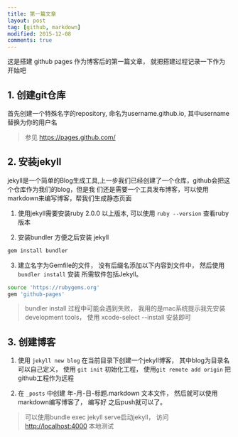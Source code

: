 ```yaml
---
title: 第一篇文章
layout: post
tag: [github, markdown]
modified: 2015-12-08
comments: true
---
```


这是搭建 github pages 作为博客后的第一篇文章， 就把搭建过程记录一下作为开始吧

## 1. 创建git仓库

首先创建一个特殊名字的repository, 命名为username.github.io, 其中username替换为你的用户名

> 参见 <https://pages.github.com/>

## 2. 安装jekyll

jekyll是一个简单的Blog生成工具,上一步我们已经创建了一个仓库，github会把这个仓库作为我们的blog，但是我
们还是需要一个工具发布博客，可以使用markdown来编写博客，帮我们生成静态页面

1. 使用jekyll需要安装ruby 2.0.0 以上版本, 可以使用 `ruby --version` 查看ruby版本

2. 安装bundler 方便之后安装 jekyll

~~~ bash
gem install bundler
~~~

3. 建立名字为Gemfile的文件， 没有后缀名添加以下内容到文件中， 然后使用 `bundler install` 安装
   所需软件包括Jekyll。

~~~bash
source 'https://rubygems.org'
gem 'github-pages'
~~~

> bundler install 过程中可能会遇到失败， 我用的是mac系统提示我先安装development tools， 使用
> xcode-select --install 安装即可
    
## 3. 创建博客

1. 使用 ` jekyll new blog ` 在当前目录下创建一个jekyll博客， 其中blog为目录名可以自己定义， 使用
   `git init` 初始化工程， 使用`git remote add origin` 把github工程作为远程

2. 在 `_posts` 中创建 年-月-日-标题.markdown 文本文件， 然后就可以使用markdown编写博客了， 编写好
   之后push就可以了。

> 可以使用bundle exec jekyll serve启动jekyll， 访问 <http://localhost:4000> 本地测试










